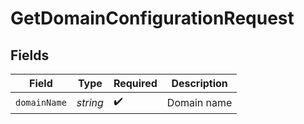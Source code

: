 # GetDomainConfigurationRequest


## Fields

| Field              | Type               | Required           | Description        |
| ------------------ | ------------------ | ------------------ | ------------------ |
| `domainName`       | *string*           | :heavy_check_mark: | Domain name        |